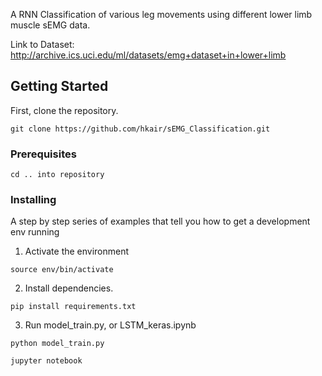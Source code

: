 A RNN Classification of various leg movements using different lower limb muscle sEMG data.

Link to Dataset:
http://archive.ics.uci.edu/ml/datasets/emg+dataset+in+lower+limb


## Getting Started

First, clone the repository.

``` 
git clone https://github.com/hkair/sEMG_Classification.git
```

### Prerequisites

```
cd .. into repository
```

### Installing

A step by step series of examples that tell you how to get a development env running

1. Activate the environment
```
source env/bin/activate
```

2. Install dependencies.
```
pip install requirements.txt 
```

3. Run model_train.py, or LSTM_keras.ipynb
``` 
python model_train.py
```

``` 
jupyter notebook
```
